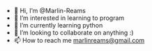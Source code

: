 - 👋 Hi, I’m @Marlin-Reams
- 👀 I’m interested in learning to program 
- 🌱 I’m currently learning python
- 💞️ I’m looking to collaborate on anything :)
- 📫 How to reach me marlinreams@gmail.com

<!---
Marlin-Reams/Marlin-Reams is a ✨ special ✨ repository because its `README.md` (this file) appears on your GitHub profile.
You can click the Preview link to take a look at your changes.
--->
